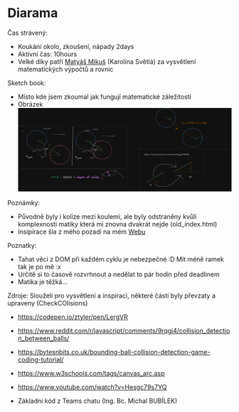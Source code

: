 # Diarama
Čas strávený:
- Koukání okolo, zkoušení, nápady 2days
- Aktivní čas: 10hours
- Velké díky patří [Matyáš Mikuš](https://github.com/Mleekush) (Karolína Světlá) za vysvětlení matematických výpočtů a rovnic 

Sketch book:
- Místo kde jsem zkoumal jak fungují matematické záležitosti
- Obrázek ![sketch.png](https://raw.githubusercontent.com/DEPSTRCZ/School-Stuff/main/WEB/Diorama/sketch.png)

Poznámky:
- Původně byly i kolize mezi koulemi, ale byly odstraněny kvůli komplexnosti matiky která mi znovna dvakrát nejde (old_index.html)
- Insipirace šla z mého pozadí na mém [Webu](https://depstr.eu)

Poznatky:
- Tahat věci z DOM při každém cyklu je nebezpečné :D Mít méně ramek tak je po mě :x 
- Určitě si to časově rozvrhnout a nedělat to pár hodin před deadlinem
- Matika je těžká... 

Zdroje:
Slouželi pro vysvětlení a inspiraci, některé části byly převzaty a upraveny (CheckCOlisions)
- https://codepen.io/ztyler/pen/LergVR
- https://www.reddit.com/r/javascript/comments/9rqgj4/collision_detection_between_balls/
- https://bytesnbits.co.uk/bounding-ball-collision-detection-game-coding-tutorial/
- https://www.w3schools.com/tags/canvas_arc.asp

- https://www.youtube.com/watch?v=Hesgc79s7YQ

- Základní kód z Teams chatu  (Ing. Bc. Michal BUBÍLEK)


